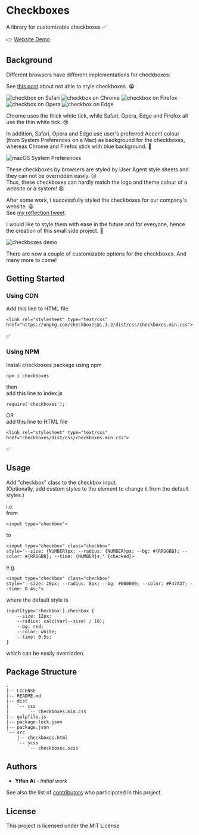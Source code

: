 # Checkboxes

A library for customizable checkboxes ✅

👉 [Website Demo](https://unpkg.com/checkboxes@1.3.2/dist/checkboxes.html)

## Background

Different browsers have different implementations for checkboxes:

See [this post](https://stackoverflow.com/questions/24322599/why-cannot-change-checkbox-color-whatever-i-do) about not able to style checkboxes. 😭

![checkbox on Safari](https://yifanai.s3-ap-southeast-2.amazonaws.com/checkboxes/safari.jpg)
![checkbox on Chrome](https://yifanai.s3-ap-southeast-2.amazonaws.com/checkboxes/chrome.jpg)
![checkbox on Firefox](https://yifanai.s3-ap-southeast-2.amazonaws.com/checkboxes/firefox.jpg)
![checkbox on Opera](https://yifanai.s3-ap-southeast-2.amazonaws.com/checkboxes/opera.jpg)
![checkbox on Edge](https://yifanai.s3-ap-southeast-2.amazonaws.com/checkboxes/edge.jpg)

Chrome uses the thick white tick, while Safari, Opera, Edge and Firefox all use the thin white tick. 😢

In addition, Safari, Opera and Edge use user's preferred Accent colour (from System Preferences on a Mac) as background for the checkboxes, whereas Chrome and Firefox stick with blue background. 🤯

![macOS System Preferences](https://yifanai.s3-ap-southeast-2.amazonaws.com/checkboxes/preferences.jpg)

These checkboxes by browsers are styled by User Agent style sheets and they can not be overridden easily. 😕 \
Thus, these checkboxes can hardly match the logo and theme colour of a website or a system! 😩

After some work, I successfully styled the checkboxes for our company's website. 😀 \
See [my reflection tweet](https://twitter.com/yifaneye/status/1273599758129483776).

I would like to style them with ease in the future and for everyone, hence the creation of this small side project. 🙌

![checkboxes demo](https://yifanai.s3-ap-southeast-2.amazonaws.com/checkboxes/checkboxes.gif)

There are now a couple of customizable options for the checkboxes. And many more to come!

## Getting Started

### Using CDN

Add this line to HTML file

```
<link rel="stylesheet" type="text/css" href="https://unpkg.com/checkboxes@1.3.2/dist/css/checkboxes.min.css">
```

✅

### Using NPM

Install checkboxes package using npm

```
npm i checkboxes
```

then \
add this line to index.js

```
require('checkboxes');
```

OR \
add this line to HTML file

```
<link rel="stylesheet" type="text/css" href="checkboxes/dist/css/checkboxes.min.css">
```

✅

## Usage

Add "checkbox" class to the checkbox input. \
(Optionally, add custom styles to the element to change it from the default styles.)

i.e. \
from

```
<input type="checkbox">
```

to

```
<input type="checkbox" class="checkbox"
style="--size: {NUMBER}px; --radius: {NUMBER}px; --bg: #{RRGGBB}; --color: #{RRGGBB}; --time: {NUMBER}s;" {checked}>
```

e.g.

```
<input type="checkbox" class="checkbox"
style="--size: 20px; --radius: 8px; --bg: #000000; --color: #F47A37; --time: 0.4s;">
```

where the default style is
```
input[type='checkbox'].checkbox {
    --size: 12px;
    --radius: calc(var(--size) / 10);
    --bg: red;
    --color: white;
    --time: 0.5s;
}
```
which can be easily overridden.

## Package Structure

```
.
|-- LICENSE
|-- README.md
|-- dist
|   `-- css
|       `-- checkboxes.min.css
|-- gulpfile.js
|-- package-lock.json
|-- package.json
`-- src
    |-- checkboxes.html
    `-- scss
        `-- checkboxes.scss
```

## Authors

* **Yifan Ai** - *Initial work*

See also the list of [contributors](https://github.com/yifaneye/checkboxes/graphs/contributors) who participated in this project.

## License

This project is licensed under the MIT License
